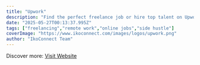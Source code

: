 ```yaml
---
title: "Upwork"
description: "Find the perfect freelance job or hire top talent on Upwork—the world’s largest freelancing platform."
date: "2025-05-27T00:13:37.995Z"
tags: ["freelancing","remote work","online jobs","side hustle"]
coverImage: "https://www.ikoconnect.com/images/logos/upwork.png"
author: "IkoConnect Team"
---
```


Discover more: [Visit Website](https://www.upwork.com/)
